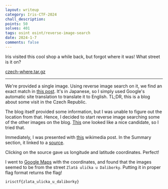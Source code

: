 ```yaml
---
layout: writeup
category: Iris-CTF-2024
chall_description:
points: 50
solves: 401
tags: osint osint/reverse-image-search
date: 2024-1-7
comments: false
---
```


Iris visited this cool shop a while back, but forgot where it was! What street is it on?  

[czech-where.tar.gz](https://github.com/Nightxade/ctf-writeups/blob/master/assets/CTFs/Iris-CTF-2024/czech-where.tar.gz)  

---

We're provided a single image. Using reverse image search on it, we find an exact match in [this post](http://tabiichigo.livedoor.biz/archives/51921024.html). It's in Japanese, so I simply used Google's automatic site translation to translate it to English. TL;DR, this is a blog about some visit in the Czech Republic.  

The blog itself provided some information, but I was unable to figure out the location from that. Hence, I decided to start reverse image searching some of the other images on the blog. [This](https://livedoor.blogimg.jp/rokitomo/imgs/6/1/61d5b9b2.jpg) one looked like a nice candidate, so I tried that.  

Immediately, I was presented with [this](https://commons.wikimedia.org/wiki/File:Ji%C5%99sk%C3%A1,_Pra%C5%BEsk%C3%BD_Hrad,_Hrad%C4%8Dany,_Praha,_Hlavn%C3%AD_M%C4%9Bsto_Praha,_%C4%8Cesk%C3%A1_Republika_(48792038977).jpg) wikimedia post. In the Summary section, it linked to a [source](https://geohack.toolforge.org/geohack.php?pagename=File:Ji%C5%99sk%C3%A1,_Pra%C5%BEsk%C3%BD_Hrad,_Hrad%C4%8Dany,_Praha,_Hlavn%C3%AD_M%C4%9Bsto_Praha,_%C4%8Cesk%C3%A1_Republika_(48792038977).jpg&params=050.091567_N_0014.403301_E_globe:Earth_type:camera_source:Flickr_&language=en).  

Clicking on the source gave us longitude and latitude coordinates. Perfect!  

I went to [Google Maps](https://www.google.com/maps/place/50%C2%B005'29.6%22N+14%C2%B024'11.9%22E/@50.0917429,14.4032919,20z/data=!4m4!3m3!8m2!3d50.0915556!4d14.4033056?entry=ttu) with the coordinates, and found that the images seemed to be from the street `Zlatá ulička u Daliborky`. Putting it in proper flag format returns the flag!  

    irisctf{zlata_ulicka_u_daliborky}
